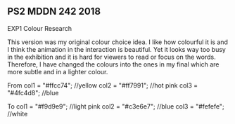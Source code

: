 ## PS2 MDDN 242 2018

EXP1 Colour Research 

This version was my original colour choice idea. I like how colourful it is and I think the animation in the interaction is beautiful. Yet it looks way too busy in the exhibition and it is hard for viewers to read or focus on the words. Therefore, I have changed the colours into the ones in my final which are more subtle and in a lighter colour.

From
col1 = "#ffcc74"; //yellow
col2 = "#ff7991"; //hot pink
col3 = "#4fc4d8"; //blue

To 
col1 = "#f9d9e9"; //light pink
col2 = "#c3e6e7"; //blue
col3 = "#fefefe"; //white




